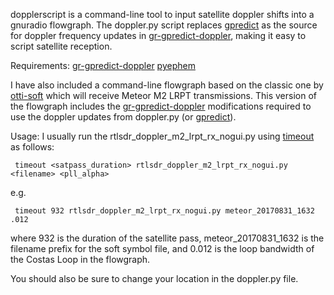 dopplerscript is a command-line tool to input satellite doppler shifts into a gnuradio
flowgraph. The doppler.py script replaces [gpredict](https://github.com/csete/gpredict)
as the source for doppler frequency updates in
[gr-gpredict-doppler](https://github.com/wnagele/gr-gpredict-doppler), making
it easy to script satellite reception.

Requirements:
     [gr-gpredict-doppler](https://github.com/wnagele/gr-gpredict-doppler)
     [pyephem](https://github.com/brandon-rhodes/pyephem)

I have also included a command-line flowgraph based on the classic one by
[otti-soft](https://github.com/otti-soft/meteor-m2-lrpt) which will receive
Meteor M2 LRPT transmissions. This version of the flowgraph includes the
[gr-gpredict-doppler](https://github.com/wnagele/gr-gpredict-doppler) modifications
required to use the doppler updates from doppler.py (or
[gpredict](https://github.com/csete/gpredict)).

Usage: I usually run the rtlsdr_doppler_m2_lrpt_rx_nogui.py using
[timeout](http://manpages.ubuntu.com/manpages/trusty/man1/timeout.1.html) as follows:

     timeout <satpass_duration> rtlsdr_doppler_m2_lrpt_rx_nogui.py <filename> <pll_alpha>

e.g.

     timeout 932 rtlsdr_doppler_m2_lrpt_rx_nogui.py meteor_20170831_1632 .012

where 932 is the duration of the satellite pass, meteor_20170831_1632 is the filename
prefix for the soft symbol file, and 0.012 is the loop bandwidth of the Costas Loop in the
flowgraph.

You should also be sure to change your location in the doppler.py file.
